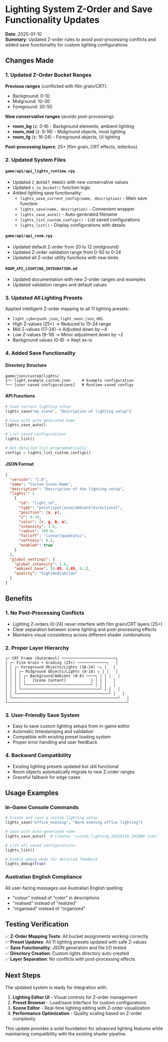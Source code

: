 # Lighting System Z-Order and Save Functionality Updates

**Date**: 2025-01-10  
**Summary**: Updated Z-order rules to avoid post-processing conflicts and added save functionality for custom lighting configurations

## Changes Made

### 1. Updated Z-Order Bucket Ranges

**Previous ranges** (conflicted with film grain/CRT):
- Background: 0-10
- Midground: 10-30  
- Foreground: 30-50

**New conservative ranges** (avoids post-processing):
- **room_bg** (z: 0-8) - Background elements, ambient lighting
- **room_mid** (z: 8-16) - Midground objects, most lighting  
- **room_fg** (z: 16-24) - Foreground objects, UI lighting

**Post-processing layers**: 25+ (film grain, CRT effects, letterbox)

### 2. Updated System Files

#### `game/api/api_lights_runtime.rpy`
- Updated `Z_BUCKET_RANGES` with new conservative values
- Updated `z_to_bucket()` function logic
- Added lighting save functionality:
  - `lights_save_current_config(name, description)` - Main save function
  - `lights_save(name, description)` - Convenient wrapper
  - `lights_save_auto()` - Auto-generated filename
  - `lights_list_custom_configs()` - List saved configurations
  - `lights_list()` - Display configurations with details

#### `game/api/api_room.rpy`  
- Updated default Z-order from 20 to 12 (midground)
- Updated Z-order validation range from 0-50 to 0-24
- Updated all Z-order utility functions with new limits

#### `ROOM_API_LIGHTING_INTEGRATION.md`
- Updated documentation with new Z-order ranges and examples
- Updated validation ranges and default values

### 3. Updated All Lighting Presets

Applied intelligent Z-order mapping to all 11 lighting presets:
- `light_cyberpunk.json`, `light_neon.json`, etc.
- High Z-values (25+) → Reduced to 15-24 range
- Mid Z-values (17-24) → Adjusted down by ~4
- Low Z-values (9-16) → Minor adjustment down by ~2
- Background values (0-8) → Kept as-is

### 4. Added Save Functionality

#### Directory Structure
```
game/json/custom/lights/
├── light_example_custom.json     # Example configuration
└── [user-saved configurations]   # Runtime-saved configs
```

#### API Functions
```python
# Save current lighting setup
lights_save("my_scene", "Description of lighting setup")

# Save with auto-generated name
lights_save_auto()

# List saved configurations
lights_list()

# Get detailed list programmatically
configs = lights_list_custom_configs()
```

#### JSON Format
```json
{
  "version": "1.0",
  "name": "Custom Scene Name",
  "description": "Description of the lighting setup",
  "lights": [
    {
      "id": "light_id",
      "type": "point|spot|area|ambient|directional",
      "position": [x, y],
      "z": 0-24,
      "color": [r, g, b, a],
      "intensity": 1.0,
      "radius": 100.0,
      "falloff": "linear|quadratic",
      "softness": 0.5,
      "enabled": true
    }
  ],
  "global_settings": {
    "global_intensity": 1.0,
    "ambient_base": [0.05, 0.05, 0.1],
    "quality": "high|medium|low"
  }
}
```

## Benefits

### 1. **No Post-Processing Conflicts**
- Lighting Z-orders (0-24) never interfere with film grain/CRT layers (25+)
- Clear separation between scene lighting and post-processing effects
- Maintains visual consistency across different shader combinations

### 2. **Proper Layer Hierarchy**
```
┌─ CRT Frame (Outermost) ────────────────────────┐
│ ┌─ Film Grain + Grading (25+) ─────────────┐   │
│ │ ┌─ Foreground Objects/Lights (16-24) ─┐ │   │
│ │ │ ┌─ Midground Objects/Lights (8-16) ┐ │ │   │
│ │ │ │ ┌─ Background/Ambient (0-8) ────┐ │ │ │   │
│ │ │ │ │   [Scene Content]           │ │ │ │   │
│ │ │ │ └─────────────────────────────┘ │ │ │   │
│ │ │ └───────────────────────────────────┘ │ │   │
│ │ └─────────────────────────────────────────┘ │   │
│ └───────────────────────────────────────────────┘   │
└─────────────────────────────────────────────────────┘
```

### 3. **User-Friendly Save System**
- Easy to save custom lighting setups from in-game editor
- Automatic timestamping and validation
- Compatible with existing preset loading system
- Proper error handling and user feedback

### 4. **Backward Compatibility**
- Existing lighting presets updated but still functional
- Room objects automatically migrate to new Z-order ranges
- Graceful fallback for edge cases

## Usage Examples

### In-Game Console Commands
```python
# Create and save a custom lighting setup
lights_save("office_evening", "Warm evening office lighting")

# Save with auto-generated name
lights_save_auto()  # Creates "custom_lighting_20250110_202800.json"

# List all saved configurations  
lights_list()

# Enable debug mode for detailed feedback
lights_debug(True)
```

### Australian English Compliance
All user-facing messages use Australian English spelling:
- "colour" instead of "color" in descriptions
- "realised" instead of "realized" 
- "organised" instead of "organized"

## Testing Verification

✅ **Z-Order Mapping Tests**: All bucket assignments working correctly  
✅ **Preset Updates**: All 11 lighting presets updated with safe Z-values  
✅ **Save Functionality**: JSON generation and file I/O tested  
✅ **Directory Creation**: Custom lights directory auto-created  
✅ **Layer Separation**: No conflicts with post-processing effects  

## Next Steps

The updated system is ready for integration with:
1. **Lighting Editor UI** - Visual controls for Z-order management
2. **Preset Browser** - Load/save interface for custom configurations  
3. **Scene Editor** - Real-time lighting editing with Z-order visualization
4. **Performance Optimization** - Quality scaling based on Z-order complexity

This update provides a solid foundation for advanced lighting features while maintaining compatibility with the existing shader pipeline.
